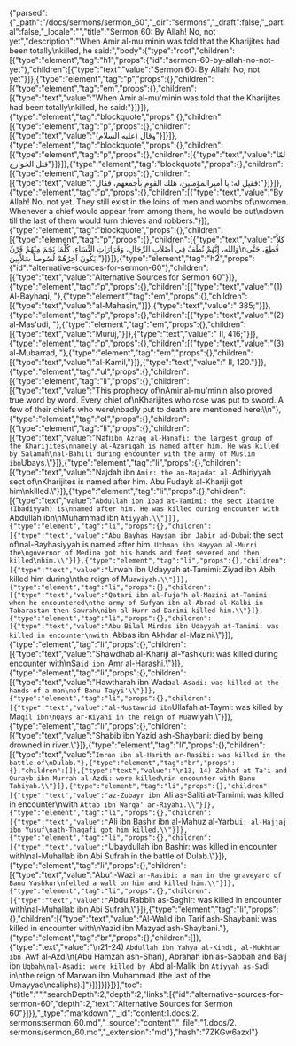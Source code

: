 {"parsed":{"_path":"/docs/sermons/sermon_60","_dir":"sermons","_draft":false,"_partial":false,"_locale":"","title":"Sermon 60:  By Allah! No, not yet","description":"When Amir al-mu'minin was told that the Kharijites had been totally\nkilled, he said:","body":{"type":"root","children":[{"type":"element","tag":"h1","props":{"id":"sermon-60-by-allah-no-not-yet"},"children":[{"type":"text","value":"Sermon 60:  By Allah! No, not yet"}]},{"type":"element","tag":"p","props":{},"children":[{"type":"element","tag":"em","props":{},"children":[{"type":"text","value":"When Amir al-mu'minin was told that the Kharijites had been totally\nkilled, he said:"}]}]},{"type":"element","tag":"blockquote","props":{},"children":[{"type":"element","tag":"p","props":{},"children":[{"type":"text","value":"وقال (عليه السلام)"}]}]},{"type":"element","tag":"blockquote","props":{},"children":[{"type":"element","tag":"p","props":{},"children":[{"type":"text","value":"لمّا قتل الخوارج"}]}]},{"type":"element","tag":"blockquote","props":{},"children":[{"type":"element","tag":"p","props":{},"children":[{"type":"text","value":"فقيل له: يا أميرالمؤمنين، هلك القوم بأجمعهم، فقال:"}]}]},{"type":"element","tag":"p","props":{},"children":[{"type":"text","value":"By Allah! No, not yet. They still exist in the loins of men and wombs of\nwomen. Whenever a chief would appear from among them, he would be cut\ndown till the last of them would turn thieves and robbers."}]},{"type":"element","tag":"blockquote","props":{},"children":[{"type":"element","tag":"p","props":{},"children":[{"type":"text","value":"كَلاَّ وَالله، إِنَّهُمْ نُطَفٌ فِي أَصْلاَبِ الرِّجَالِ، وَقَرَارَاتِ النِّسَاءِ، كُلَّمَا نَجَمَ مِنْهُمْ قَرْنٌ\nقُطِعَ، حَتَّى يَكُونَ آخِرُهُمْ لُصُوصاً سَلاَّبِينَ."}]}]},{"type":"element","tag":"h2","props":{"id":"alternative-sources-for-sermon-60"},"children":[{"type":"text","value":"Alternative Sources for Sermon 60"}]},{"type":"element","tag":"p","props":{},"children":[{"type":"text","value":"(1) Al-Bayhaqi, "},{"type":"element","tag":"em","props":{},"children":[{"type":"text","value":"al-Mahasin,"}]},{"type":"text","value":" 385;"}]},{"type":"element","tag":"p","props":{},"children":[{"type":"text","value":"(2) al-Mas'udi, "},{"type":"element","tag":"em","props":{},"children":[{"type":"text","value":"Muruj,"}]},{"type":"text","value":" II, 416;"}]},{"type":"element","tag":"p","props":{},"children":[{"type":"text","value":"(3) al-Mubarrad, "},{"type":"element","tag":"em","props":{},"children":[{"type":"text","value":"al-Kamil,"}]},{"type":"text","value":" II, 120."}]},{"type":"element","tag":"ul","props":{},"children":[{"type":"element","tag":"li","props":{},"children":[{"type":"text","value":"This prophecy of\nAmir al-mu'minin also proved true word by word. Every chief of\nKharijites who rose was put to sword. A few of their chiefs who were\nbadly put to death are mentioned here:\\\n"},{"type":"element","tag":"ol","props":{},"children":[{"type":"element","tag":"li","props":{},"children":[{"type":"text","value":"Nafi` ibn Azraq al-Hanafi: the largest group of the Kharijites\nnamely al-Azariqah is named after him. He was killed by Salamah\nal-Bahili during encounter with the army of Muslim ibn `Ubays.\\"}]},{"type":"element","tag":"li","props":{},"children":[{"type":"text","value":"Najdah ibn `Amir: the an-Najadat al-`Adhiriyyah sect of\nKharijites is named after him. Abu Fudayk al-Khariji got him\nkilled.\\"}]},{"type":"element","tag":"li","props":{},"children":[{"type":"text","value":"`Abdullah ibn Ibad at-Tamimi: the sect Ibadite (Ibadiyyah) is\nnamed after him. He was killed during encounter with `Abdullah ibn\nMuhammad ibn `Atiyyah.\\"}]},{"type":"element","tag":"li","props":{},"children":[{"type":"text","value":"Abu Bayhas Haysam ibn Jabir ad-Duba`i: the sect of\nal-Bayhasiyyah is named after him. `Uthman ibn Hayyan al-Murri the\ngovernor of Medina got his hands and feet severed and then killed\nhim.\\"}]},{"type":"element","tag":"li","props":{},"children":[{"type":"text","value":"`Urwah ibn Udayyah at-Tamimi: Ziyad ibn Abih killed him during\nthe reign of Mu`awiyah.\\"}]},{"type":"element","tag":"li","props":{},"children":[{"type":"text","value":"Qatari ibn al-Fuja'h al-Mazini at-Tamimi: when he encountered\nthe army of Sufyan ibn al-Abrad al-Kalbi in Tabarastan then Sawrah\nibn al-Hurr ad-Darimi killed him.\\"}]},{"type":"element","tag":"li","props":{},"children":[{"type":"text","value":"Abu Bilal Mirdas ibn Udayyah at-Tamimi: was killed in encounter\nwith `Abbas ibn Akhdar al-Mazini.\\"}]},{"type":"element","tag":"li","props":{},"children":[{"type":"text","value":"Shawdhab al-Khariji al-Yashkuri: was killed during encounter with\nSa`id ibn `Amr al-Harashi.\\"}]},{"type":"element","tag":"li","props":{},"children":[{"type":"text","value":"Hawtharah ibn Wada` al-Asadi: was killed at the hands of a man\nof Banu Tayyi'\\"}]},{"type":"element","tag":"li","props":{},"children":[{"type":"text","value":"al-Mustawrid ibn `Ullafah at-Taymi: was killed by Ma`qil ibn\nQays ar-Riyahi in the reign of Mu`awiyah.\\"}]},{"type":"element","tag":"li","props":{},"children":[{"type":"text","value":"Shabib ibn Yazid ash-Shaybani: died by being drowned in river.\\"}]},{"type":"element","tag":"li","props":{},"children":[{"type":"text","value":"`Imran ibn al-Harith ar-Rasibi: was killed in the battle of\nDulab."},{"type":"element","tag":"br","props":{},"children":[]},{"type":"text","value":"\n13, 14) Zahhaf at-Ta'i and Qurayb ibn Murrah al-Azdi: were killed\nin encounter with Banu Tahiyah.\\"}]},{"type":"element","tag":"li","props":{},"children":[{"type":"text","value":"az-Zubayr ibn `Ali as-Saliti at-Tamimi: was killed in encounter\nwith `Attab ibn Warqa' ar-Riyahi.\\"}]},{"type":"element","tag":"li","props":{},"children":[{"type":"text","value":"`Ali ibn Bashir ibn al-Mahuz al-Yarbu`i: al-Hajjaj ibn Yusuf\nath-Thaqafi got him killed.\\"}]},{"type":"element","tag":"li","props":{},"children":[{"type":"text","value":"`Ubaydullah ibn Bashir: was killed in encounter with\nal-Muhallab ibn Abi Sufrah in the battle of Dulab.\\"}]},{"type":"element","tag":"li","props":{},"children":[{"type":"text","value":"Abu'l-Wazi` ar-Rasibi: a man in the graveyard of Banu Yashkur\nfelled a wall on him and killed him.\\"}]},{"type":"element","tag":"li","props":{},"children":[{"type":"text","value":"`Abdu Rabbih as-Saghir: was killed in encounter with\nal-Muhallab ibn Abi Sufrah.\\"}]},{"type":"element","tag":"li","props":{},"children":[{"type":"text","value":"Al-Walid ibn Tarif ash-Shaybani: was killed in encounter with\nYazid ibn Mazyad ash-Shaybani."},{"type":"element","tag":"br","props":{},"children":[]},{"type":"text","value":"\n21-24) `Abdullah ibn Yahya al-Kindi, al-Mukhtar ibn `Awf al-Azdi\n(Abu Hamzah ash-Shari), Abrahah ibn as-Sabbah and Balj ibn `Uqbah\nal-Asadi: were killed by `Abd al-Malik ibn `Atiyyah as-Sa`di in\nthe reign of Marwan ibn Muhammad (the last of the Umayyad\ncaliphs).]"}]}]}]}]}],"toc":{"title":"","searchDepth":2,"depth":2,"links":[{"id":"alternative-sources-for-sermon-60","depth":2,"text":"Alternative Sources for Sermon 60"}]}},"_type":"markdown","_id":"content:1.docs:2. sermons:sermon_60.md","_source":"content","_file":"1.docs/2. sermons/sermon_60.md","_extension":"md"},"hash":"7ZKGw6azxl"}